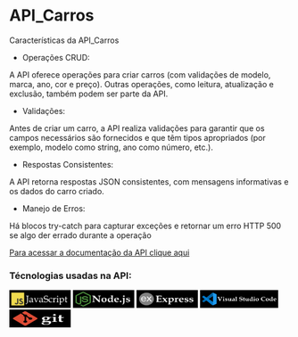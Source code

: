 # API_Carros
 
 Características da API_Carros

- Operações CRUD:

A API oferece operações para criar carros (com validações de  modelo, marca, ano,
cor e preço). Outras operações, como leitura, atualização e exclusão, também
podem ser parte da API.

- Validações:

Antes de criar um carro, a API realiza validações para garantir que os campos
necessários são fornecidos e que têm tipos apropriados (por exemplo, modelo como
string, ano como número, etc.).

- Respostas Consistentes:

A API retorna respostas JSON consistentes, com mensagens informativas e os dados
do carro criado.

- Manejo de Erros:

Há blocos try-catch para capturar exceções e retornar um erro HTTP 500 se algo der errado durante a operação

<a href="https://documenter.getpostman.com/view/34269147/2sA3Bt3puM">
Para acessar a documentação da API clique aqui
</a>

### Técnologias usadas na API:

<img src="./images/javaScript.jpg" width="110px"/>
<img src="./images/nodeJs.jpg" width="110px" height="32px">
<img src="./images//express.jpg" width="110px" height="32px">
<img src="./images/vsCode.jpg" width="140px" height="32px">
<img src="./images/git.jpg" width="110px" height="32px">



